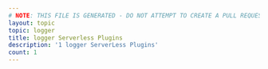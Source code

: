 ```yaml
---
# NOTE: THIS FILE IS GENERATED - DO NOT ATTEMPT TO CREATE A PULL REQUEST TO UPDATE THE DATA. 
layout: topic
topic: logger
title: logger Serverless Plugins
description: '1 logger ServerLess Plugins'
count: 1
---
```

